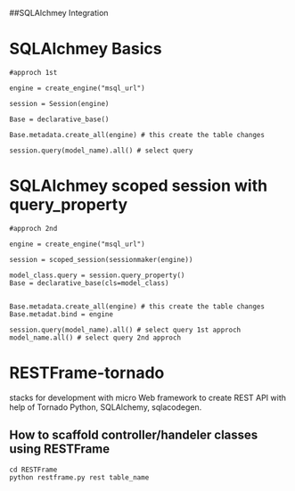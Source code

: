 ##SQLAlchmey Integration

# SQLAlchmey Basics
```
#approch 1st

engine = create_engine("msql_url")

session = Session(engine)

Base = declarative_base()

Base.metadata.create_all(engine) # this create the table changes

session.query(model_name).all() # select query

```

# SQLAlchmey scoped session with query_property
```
#approch 2nd

engine = create_engine("msql_url")

session = scoped_session(sessionmaker(engine))

model_class.query = session.query_property()
Base = declarative_base(cls=model_class)

 
Base.metadata.create_all(engine) # this create the table changes
Base.metadat.bind = engine

session.query(model_name).all() # select query 1st approch
model_name.all() # select query 2nd approch

```

# RESTFrame-tornado
stacks for development with micro Web framework to create REST API with help of Tornado Python, SQLAlchemy, sqlacodegen.
## How to scaffold controller/handeler classes using RESTFrame
```
cd RESTFrame
python restframe.py rest table_name
```

